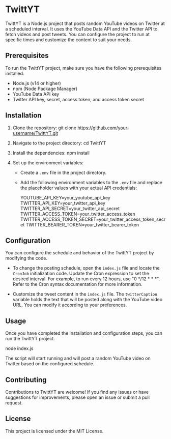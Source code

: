 # TwittYT

TwittYT is a Node.js project that posts random YouTube videos on Twitter at a scheduled interval. It uses the YouTube Data API and the Twitter API to fetch videos and post tweets. You can configure the project to run at specific times and customize the content to suit your needs.

## Prerequisites

To run the TwittYT project, make sure you have the following prerequisites installed:

- Node.js (v14 or higher)
- npm (Node Package Manager)
- YouTube Data API key
- Twitter API key, secret, access token, and access token secret

## Installation

1. Clone the repository:
   git clone https://github.com/your-username/TwittYT.git

2. Navigate to the project directory:
   cd TwittYT

3. Install the dependencies:
   npm install

4. Set up the environment variables:
   - Create a `.env` file in the project directory.
   - Add the following environment variables to the `.env` file and replace the placeholder values with your actual API credentials:

     YOUTUBE_API_KEY=your_youtube_api_key
     TWITTER_API_KEY=your_twitter_api_key
     TWITTER_API_SECRET=your_twitter_api_secret
     TWITTER_ACCESS_TOKEN=your_twitter_access_token
     TWITTER_ACCESS_TOKEN_SECRET=your_twitter_access_token_secret
     TWITTER_BEARER_TOKEN=your_twitter_bearer_token

## Configuration

You can configure the schedule and behavior of the TwittYT project by modifying the code.

- To change the posting schedule, open the `index.js` file and locate the `CronJob` initialization code. Update the Cron expression to set the desired interval. For example, to run every 12 hours, use "0 */12 * * *". Refer to the Cron syntax documentation for more information.

- Customize the tweet content in the `index.js` file. The `twitterCaption` variable holds the text that will be posted along with the YouTube video URL. You can modify it according to your preferences.

## Usage

Once you have completed the installation and configuration steps, you can run the TwittYT project.

node index.js

The script will start running and will post a random YouTube video on Twitter based on the configured schedule.

## Contributing

Contributions to TwittYT are welcome! If you find any issues or have suggestions for improvements, please open an issue or submit a pull request.

## License

This project is licensed under the MIT License.